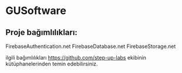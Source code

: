 # GUSoftware

## Proje bağımlılıkları:
FirebaseAuthentication.net
FirebaseDatabase.net
FirebaseStorage.net

ilgili bağımlılıkları https://github.com/step-up-labs ekibinin kütüphanelerinden temin edebilirsiniz.
